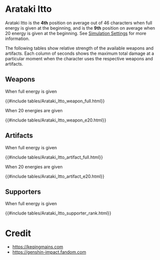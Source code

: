 # Arataki Itto

Arataki Itto is the **4th** position on average out of 46
characters when full energy is given at the beginning, and is the
**9th** position on average when 20 energy is given at the
beginning. See [Simulation Settings](./simulation_settings.md) for more
information.

The following tables show relative strength of the available weapons and
artifacts. Each column of seconds shows the maximum total damage at a
particular moment when the character uses the respective weapons and
artifacts.

## Weapons

When full energy is given

{{#include tables/Arataki_Itto_weapon_full.html}}

When 20 energies are given

{{#include tables/Arataki_Itto_weapon_e20.html}}

## Artifacts

When full energy is given

{{#include tables/Arataki_Itto_artifact_full.html}}

When 20 energies are given

{{#include tables/Arataki_Itto_artifact_e20.html}}

## Supporters

When full energy is given

{{#include tables/Arataki_Itto_supporter_rank.html}}

# Credit

- <https://keqingmains.com>
- <https://genshin-impact.fandom.com>
